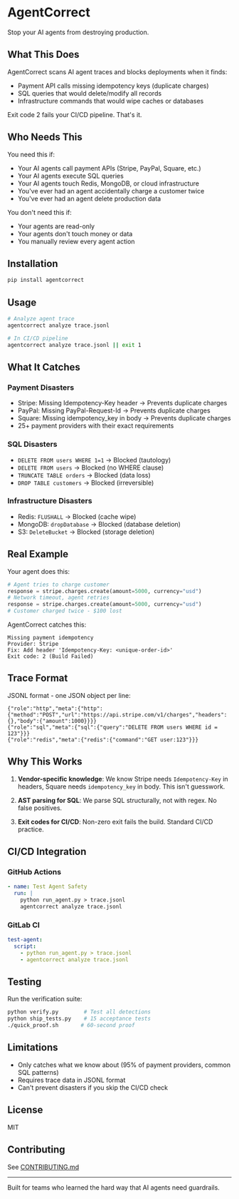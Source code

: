 # AgentCorrect

Stop your AI agents from destroying production.

## What This Does

AgentCorrect scans AI agent traces and blocks deployments when it finds:
- Payment API calls missing idempotency keys (duplicate charges)
- SQL queries that would delete/modify all records
- Infrastructure commands that would wipe caches or databases

Exit code 2 fails your CI/CD pipeline. That's it.

## Who Needs This

You need this if:
- Your AI agents call payment APIs (Stripe, PayPal, Square, etc.)
- Your AI agents execute SQL queries  
- Your AI agents touch Redis, MongoDB, or cloud infrastructure
- You've ever had an agent accidentally charge a customer twice
- You've ever had an agent delete production data

You don't need this if:
- Your agents are read-only
- Your agents don't touch money or data
- You manually review every agent action

## Installation

```bash
pip install agentcorrect
```

## Usage

```bash
# Analyze agent trace
agentcorrect analyze trace.jsonl

# In CI/CD pipeline
agentcorrect analyze trace.jsonl || exit 1
```

## What It Catches

### Payment Disasters
- Stripe: Missing Idempotency-Key header → Prevents duplicate charges
- PayPal: Missing PayPal-Request-Id → Prevents duplicate charges  
- Square: Missing idempotency_key in body → Prevents duplicate charges
- 25+ payment providers with their exact requirements

### SQL Disasters  
- `DELETE FROM users WHERE 1=1` → Blocked (tautology)
- `DELETE FROM users` → Blocked (no WHERE clause)
- `TRUNCATE TABLE orders` → Blocked (data loss)
- `DROP TABLE customers` → Blocked (irreversible)

### Infrastructure Disasters
- Redis: `FLUSHALL` → Blocked (cache wipe)
- MongoDB: `dropDatabase` → Blocked (database deletion)
- S3: `DeleteBucket` → Blocked (storage deletion)

## Real Example

Your agent does this:
```python
# Agent tries to charge customer
response = stripe.charges.create(amount=5000, currency="usd")
# Network timeout, agent retries
response = stripe.charges.create(amount=5000, currency="usd") 
# Customer charged twice - $100 lost
```

AgentCorrect catches this:
```
Missing payment idempotency
Provider: Stripe  
Fix: Add header 'Idempotency-Key: <unique-order-id>'
Exit code: 2 (Build Failed)
```

## Trace Format

JSONL format - one JSON object per line:

```jsonl
{"role":"http","meta":{"http":{"method":"POST","url":"https://api.stripe.com/v1/charges","headers":{},"body":{"amount":1000}}}}
{"role":"sql","meta":{"sql":{"query":"DELETE FROM users WHERE id = 123"}}}
{"role":"redis","meta":{"redis":{"command":"GET user:123"}}}
```

## Why This Works

1. **Vendor-specific knowledge**: We know Stripe needs `Idempotency-Key` in headers, Square needs `idempotency_key` in body. This isn't guesswork.

2. **AST parsing for SQL**: We parse SQL structurally, not with regex. No false positives.

3. **Exit codes for CI/CD**: Non-zero exit fails the build. Standard CI/CD practice.

## CI/CD Integration

### GitHub Actions
```yaml
- name: Test Agent Safety
  run: |
    python run_agent.py > trace.jsonl
    agentcorrect analyze trace.jsonl
```

### GitLab CI
```yaml
test-agent:
  script:
    - python run_agent.py > trace.jsonl
    - agentcorrect analyze trace.jsonl
```

## Testing

Run the verification suite:
```bash
python verify.py        # Test all detections
python ship_tests.py    # 15 acceptance tests
./quick_proof.sh       # 60-second proof
```

## Limitations

- Only catches what we know about (95% of payment providers, common SQL patterns)
- Requires trace data in JSONL format
- Can't prevent disasters if you skip the CI/CD check

## License

MIT

## Contributing

See [CONTRIBUTING.md](CONTRIBUTING.md)

---

Built for teams who learned the hard way that AI agents need guardrails.